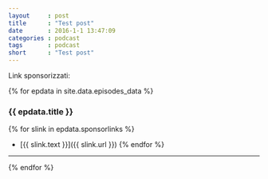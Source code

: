 ```yaml
---
layout     : post
title      : "Test post" 
date       : 2016-1-1 13:47:09
categories : podcast
tags       : podcast 
short      : "Test post"
---
```


Link sponsorizzati:

{% for epdata in site.data.episodes_data %}

### {{ epdata.title }}

 {% for slink in epdata.sponsorlinks %}
 - [{{ slink.text }}]({{ slink.url }})
 {% endfor %}

---
{% endfor %}

